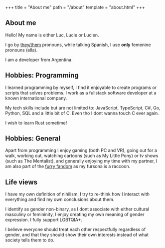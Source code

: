 +++
title = "About me"
path = "/about"
template = "about.html"
+++

## About me

Hello! My name is either Luc, Lucie or Lucien.

I go by [they/them](https://pronoun.is/they) pronouns, while talking Spanish, I use **only** femenine pronouns (ella).

I am a developer from Argentina.

## Hobbies: Programming

I learned programming by myself, I find it enjoyable to create programs or scripts that solves problems.
I work as a fullstack software developer at a known international company.

My tech skills include but are not limited to: JavaScript, TypeScript, C#, Go, Python, SQL and a little bit of C.
Even tho I dont wanna touch C ever again.

I wish to learn Rust sometime!

## Hobbies: General

Apart from programming I enjoy gaming (both PC and VR), going out for a walk, working
out, watching cartoons (such as My Little Pony) or tv shows (such as The Mentalist), and generally enjoying my time with my partner, I am also part of the [furry fandom](https://en.wikipedia.org/wiki/Furry_fandom) as my fursona is a raccoon.

## Life views

I have my own definition of nihilism, I try to re-think how I interact with everything
and find my own conclusions about them.

I identify as gender non-binary, as I dont associate with either cultural masculiny or
femininity, I enjoy creating my own meaning of gender expression. I fully support LGBTQIA+.

I believe everyone should treat each other respectfully regardless of gender, and that they should show their own interests instead of what society tells them to do.


